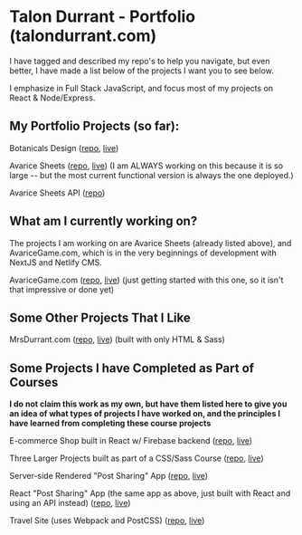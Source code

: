 # Talon Durrant - Portfolio (talondurrant.com)

I have tagged and described my repo's to help you navigate, but even better, I have made a list below of the projects I want you to see below.

I emphasize in Full Stack JavaScript, and focus most of my projects on React & Node/Express.

## My Portfolio Projects (so far):

Botanicals Design ([repo](https://github.com/botanicals/botanicalsdesign), [live](https://botanicalsdesign.com/))

Avarice Sheets ([repo](https://github.com/avaricegame/avarice-sheets), [live](https://sheets.avaricegame.com/)) (I am ALWAYS working on this because it is so large -- but the most current functional version is always the one deployed.)

Avarice Sheets API ([repo](https://github.com/avaricegame/avarice-sheets-api))

## What am I currently working on?

The projects I am working on are Avarice Sheets (already listed above), and AvariceGame.com, which is in the very beginnings of development with NextJS and Netlify CMS.

AvariceGame.com ([repo](https://github.com/avaricegame/avarice-website), [live](https://avarice-website.netlify.app/)) (just getting started with this one, so it isn't that impressive or done yet)

## Some Other Projects That I Like

MrsDurrant.com ([repo](https://github.com/talonmd/mrs-durrant), [live](https://mrsdurrant.com/)) (built with only HTML & Sass)

## Some Projects I have Completed as Part of Courses

**I do not claim this work as my own, but have them listed here to give you an idea of what types of projects I have worked on, and the principles I have learned from completing these course projects**

E-commerce Shop built in React w/ Firebase backend ([repo](https://github.com/talonmd/react-ecommerce), [live](https://react-ecommerce-talon.herokuapp.com/))

Three Larger Projects built as part of a CSS/Sass Course ([repo](https://github.com/talonmd/css-sass-class), [live](https://talonmd.github.io/css-sass-class/))

Server-side Rendered "Post Sharing" App ([repo](https://github.com/talonmd/complex-node-app), [live](https://nodeexpressappforcourse.herokuapp.com/))

React "Post Sharing" App (the same app as above, just built with React and using an API instead) ([repo](https://github.com/talonmd/complex-react-app), [live](https://complex-react-app.netlify.app/))

Travel Site (uses Webpack and PostCSS) ([repo](https://github.com/talonmd/travel-site), [live](https://travel-site-project.netlify.app/))
